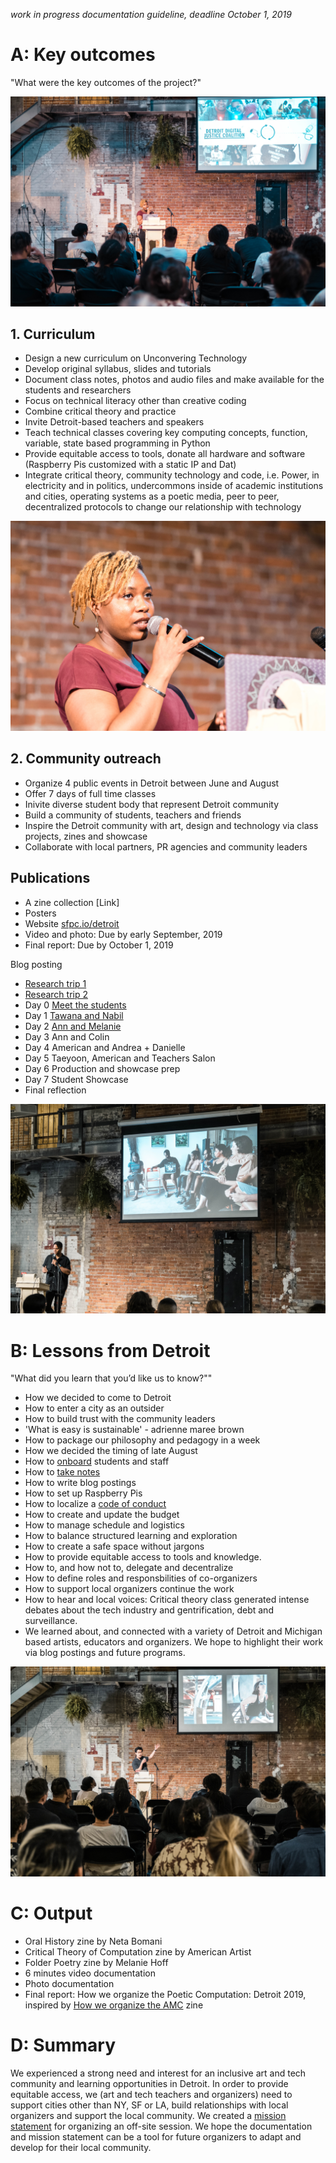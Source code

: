 *work in progress documentation guideline, deadline October 1, 2019* 

# A: Key outcomes

"What were the key outcomes of the project?"

![](https://github.com/SFPC/detroit/blob/master/images/DSCF2504.jpg?raw=true)

## 1. Curriculum 

- Design a new curriculum on Unconvering Technology  
- Develop original syllabus, slides and tutorials 
- Document class notes, photos and audio files and make available for the students and researchers 
- Focus on technical literacy other than creative coding 
- Combine critical theory and practice  
- Invite Detroit-based teachers and speakers 
- Teach technical classes covering key computing concepts, function, variable, state based programming in Python 
- Provide equitable access to tools, donate all hardware and software (Raspberry Pis customized with a static IP and Dat)
- Integrate critical theory, community technology and code, i.e. Power, in electricity and in politics, undercommons inside of academic institutions and cities, operating systems as a poetic media, peer to peer, decentralized protocols to change our relationship with technology 

![](https://github.com/SFPC/detroit/blob/master/images/DSCF2670.jpg?raw=true)

## 2. Community outreach 

- Organize 4 public events in Detroit between June and August
- Offer 7 days of full time classes 
- Inivite diverse student body that represent Detroit community 
- Build a community of students, teachers and friends  
- Inspire the Detroit community with art, design and technology via class projects, zines and showcase 
- Collaborate with local partners, PR agencies and community leaders
 
## Publications 

- A zine collection [Link]
- Posters 
- Website [sfpc.io/detroit](https://sfpc.io/detroit/)
- Video and photo: Due by early September, 2019  
- Final report: Due by October 1, 2019 

Blog posting

- [Research trip 1](https://medium.com/sfpc/poetic-computation-detroit-b748b765afbb) 
- [Research trip 2](https://medium.com/sfpc/poetic-computation-detroit-2-f57835a867b2) 
- Day 0 [Meet the students](https://medium.com/sfpc/meet-the-students-and-teachers-of-poetic-computation-detroit-2019-ab11c7e9307b) 
- Day 1 [Tawana and Nabil](https://medium.com/sfpc/poetic-computation-detroit-day-1-6da9406de358)
- Day 2 [Ann and Melanie](https://cdn-images-1.medium.com/fit/t/1440/432/1*H_Xzn1oIvP-htMlgkqePWg.jpeg) 
- Day 3 Ann and Colin 
- Day 4 American and Andrea + Danielle
- Day 5 Taeyoon, American and Teachers Salon 
- Day 6 Production and showcase prep 
- Day 7 Student Showcase 
- Final reflection 

![](https://github.com/SFPC/detroit/blob/master/images/DSCF3692.jpg?raw=true)

# B: Lessons from Detroit 

"What did you learn that you’d like us to know?""

- How we decided to come to Detroit 
- How to enter a city as an outsider  
- How to build trust with the community leaders 
- 'What is easy is sustainable' - adrienne maree brown
- How to package our philosophy and pedagogy in a week
- How we decided the timing of late August 
- How to [onboard](https://github.com/SFPC/detroit/blob/master/onboarding.md) students and staff 
- How to [take notes](https://github.com/SFPC/detroit/blob/master/note-taking.md) 
- How to write blog postings
- How to set up Raspberry Pis 
- How to localize a [code of conduct](https://github.com/SFPC/detroit/blob/master/CODE_OF_CONDUCT.md) 
- How to create and update the budget
- How to manage schedule and logistics 
- How to balance structured learning and exploration 
- How to create a safe space without jargons
- How to provide equitable access to tools and knowledge. 
- How to, and how not to, delegate and decentralize
- How to define roles and responsbilities of co-organizers 
- How to support local organizers continue the work 
- How to hear and local voices: Critical theory class generated intense debates about the tech industry and gentrification, debt and surveillance.  
- We learned about, and connected with a variety of Detroit and Michigan based artists, educators and organizers. We hope to highlight their work via blog postings and future programs.  

![](https://github.com/SFPC/detroit/blob/master/images/DSCF3729.jpg?raw=true)

# C: Output

- Oral History zine by Neta Bomani 
- Critical Theory of Computation zine by American Artist
- Folder Poetry zine by Melanie Hoff
- 6 minutes video documentation
- Photo documentation
- Final report: How we organize the Poetic Computation: Detroit 2019, inspired by [How we organize the AMC](https://store.alliedmedia.org/products/how-we-organize-the-amc-zine-2017-edition) zine

# D: Summary 

We experienced a strong need and interest for an inclusive art and tech community and learning opportunities in Detroit. In order to provide equitable access, we (art and tech teachers and organizers) need to support cities other than NY, SF or LA, build relationships with local organizers and support the local community. We created a [mission statement](https://github.com/SFPC/detroit/blob/master/mission-principles.md) for organizing an off-site session. We hope the documentation and mission statement can be a tool for future organizers to adapt and develop for their local community. 

